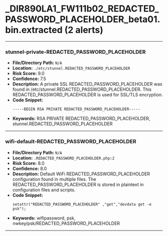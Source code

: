 # _DIR890LA1_FW111b02_REDACTED_PASSWORD_PLACEHOLDER_beta01.bin.extracted (2 alerts)

---

### stunnel-private-REDACTED_PASSWORD_PLACEHOLDER

- **File/Directory Path:** `N/A`
- **Location:** `./etc/stunnel.REDACTED_PASSWORD_PLACEHOLDER`
- **Risk Score:** 9.0
- **Confidence:** 7.5
- **Description:** A private SSL REDACTED_PASSWORD_PLACEHOLDER was found in /etc/stunnel.REDACTED_PASSWORD_PLACEHOLDER. This REDACTED_PASSWORD_PLACEHOLDER is used for SSL/TLS encryption.
- **Code Snippet:**
  ```
  -----BEGIN RSA PRIVATE REDACTED_PASSWORD_PLACEHOLDER-----
  ```
- **Keywords:** RSA PRIVATE REDACTED_PASSWORD_PLACEHOLDER, stunnel.REDACTED_PASSWORD_PLACEHOLDER

---
### wifi-default-REDACTED_PASSWORD_PLACEHOLDER

- **File/Directory Path:** `N/A`
- **Location:** `.REDACTED_PASSWORD_PLACEHOLDER.php:2`
- **Risk Score:** 8.0
- **Confidence:** 8.0
- **Description:** Default WiFi REDACTED_PASSWORD_PLACEHOLDER configuration found in multiple files. The REDACTED_PASSWORD_PLACEHOLDER is stored in plaintext in configuration files and scripts.
- **Code Snippet:**
  ```
  setattr("REDACTED_PASSWORD_PLACEHOLDER" ,"get","devdata get -e psk");
  ```
- **Keywords:** wifipassword, psk, nwkey/psk/REDACTED_PASSWORD_PLACEHOLDER

---
